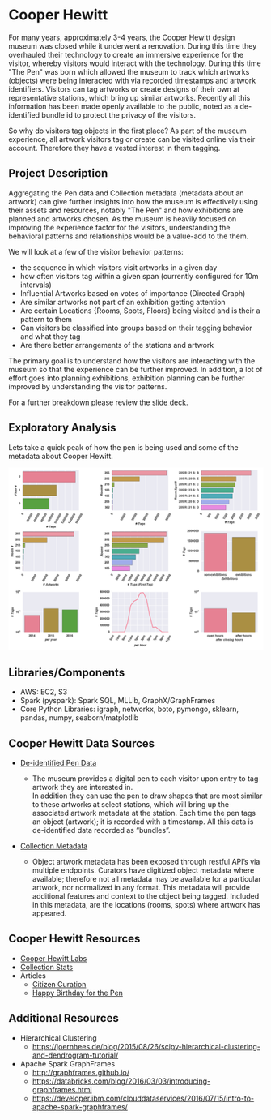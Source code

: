 # Cooper Hewitt
For many years, approximately 3-4 years, the Cooper Hewitt design museum was closed while it
underwent a renovation.  During this time they overhauled their technology to create
an immersive experience for the visitor, whereby visitors would interact with the technology.  During this
time "The Pen" was born which allowed the museum to track which artworks (objects) were being interacted with via
recorded timestamps and artwork identifiers.  Visitors can tag artworks or create designs of their own at representative
stations, which bring up similar artworks.  Recently all this information has been made openly available to the public,
noted as a de-identified bundle id to protect the privacy of the visitors.

So why do visitors tag objects in the first place?  As part of the museum experience, all artwork visitors tag or create
can be visited online via their account.  Therefore they have a vested interest in them tagging.

## Project Description
Aggregating the Pen data and Collection metadata (metadata about an artwork) can give further insights
into how the museum is effectively using their assets and resources, notably "The Pen" and how exhibitions
are planned and artworks chosen.  As the museum is heavily focused on improving the experience factor for
the visitors, understanding the behavioral patterns and relationships would be a value-add to the them.

We will look at a few of the visitor behavior patterns:
- the sequence in which visitors visit artworks in a given day
- how often visitors tag within a given span (currently configured for 10m intervals)
- Influential Artworks based on votes of importance (Directed Graph)
- Are similar artworks not part of an exhibition getting attention
- Are certain Locations {Rooms, Spots, Floors} being visited and is their a pattern to them
- Can visitors be classified into groups based on their tagging behavior and what they tag
- Are there better arrangements of the stations and artwork

The primary goal is to understand how the visitors are interacting with the museum so that the experience
can be further improved.  In addition, a lot of effort goes into planning exhibitions, exhibition planning
can be further improved by understanding the visitor patterns.

For a further breakdown please review the [slide deck](docs/CooperHewitt.pdf).

## Exploratory Analysis
Lets take a quick peak of how the pen is being used and some of the metadata about Cooper Hewitt.
<p align="center">
<img src="plots/pen_eda_full.png">
</p>

<!--
<br>
An analysis based on feature engineering from aggregating Pen data and the Collections Metadata API.
<p align="center">
<img src="plots/heatmap.png">
</p>

<br>
Top Communities from Spark GraphX processing via plotting of iGraph.
<p align="center">
<img src="plots/communities.png">
</p>
You can view an interactive diagram [here](https://plot.ly/~akamlani/89/artwork/), where hovering shows the type of art.
-->

## Libraries/Components
- AWS: EC2, S3
- Spark (pyspark):  Spark SQL, MLLib, GraphX/GraphFrames
- Core Python Libraries: igraph, networkx, boto, pymongo, sklearn, pandas, numpy, seaborn/matplotlib  

## Cooper Hewitt Data Sources
- [De-identified Pen Data](https://github.com/cooperhewitt/the-pen-data/)
    - The museum provides a digital pen to each visitor upon entry to tag artwork they are interested in.  
    In addition they can use the pen to draw shapes that are most similar to these artworks at select stations,
    which will bring up the associated artwork metadata at the station.  Each time the pen tags an object (artwork);
    it is recorded with a timestamp.  All this data is de-identified data recorded as “bundles”.

- [Collection Metadata](https://collection.cooperhewitt.org/api/methods/)
    - Object artwork metadata has been exposed through restful API’s via multiple endpoints.  Curators have
    digitized object metadata where available; therefore not all metadata may be available for a particular artwork,
    nor normalized in any format.  This metadata will provide additional features and context to the object being
    tagged.  Included in this metadata, are the locations (rooms, spots) where artwork has appeared.


## Cooper Hewitt Resources
- [Cooper Hewitt Labs](http://labs.cooperhewitt.org)
- [Collection Stats](http://collection.cooperhewitt.org/stats)
- Articles
    - [Citizen Curation](http://tfmorris.blogspot.com/2012/10/citizen-curation-of-smithsonian-metadata.html)
    - [Happy Birthday for the Pen](http://labs.cooperhewitt.org/2016/a-very-happy-open-birthday-for-the-pen/)

## Additional Resources
- Hierarchical Clustering
    - https://joernhees.de/blog/2015/08/26/scipy-hierarchical-clustering-and-dendrogram-tutorial/
- Apache Spark GraphFrames
    - http://graphframes.github.io/
    - https://databricks.com/blog/2016/03/03/introducing-graphframes.html
    - https://developer.ibm.com/clouddataservices/2016/07/15/intro-to-apache-spark-graphframes/
